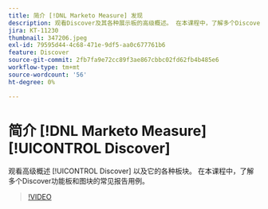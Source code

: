 ```yaml
---
title: 简介 [!DNL Marketo Measure] 发现
description: 观看Discover及其各种展示板的高级概述。 在本课程中，了解多个Discover功能板和图块的常见报告用例。
jira: KT-11230
thumbnail: 347206.jpeg
exl-id: 79595d44-4c68-471e-9df5-aa0c677761b6
feature: Discover
source-git-commit: 2fb7fa9e72cc89f3ae867cbbc02fd62fb4b485e6
workflow-type: tm+mt
source-wordcount: '56'
ht-degree: 0%

---
```


# 简介 [!DNL Marketo Measure] [!UICONTROL Discover]

观看高级概述 [!UICONTROL Discover] 以及它的各种板块。 在本课程中，了解多个Discover功能板和图块的常见报告用例。

>[!VIDEO](https://video.tv.adobe.com/v/347206/?quality=12&learn=on)
